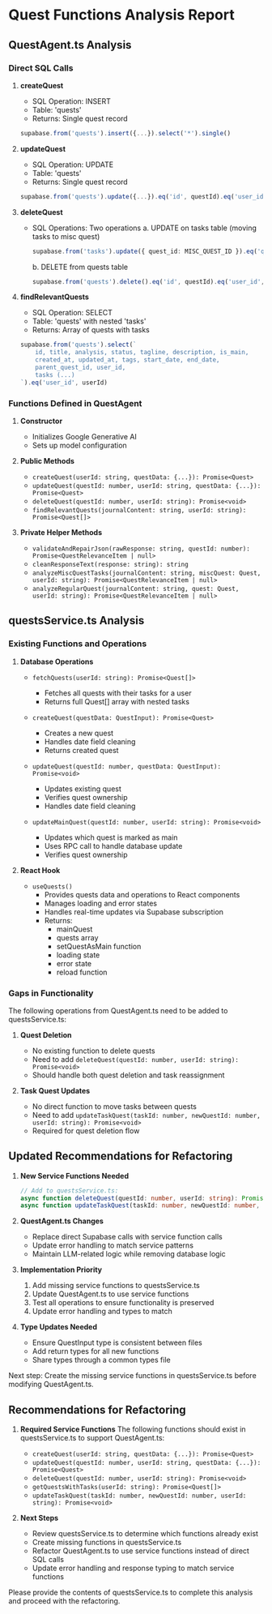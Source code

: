 # Quest Functions Analysis Report

## QuestAgent.ts Analysis

### Direct SQL Calls

1. **createQuest**
   - SQL Operation: INSERT
   - Table: 'quests'
   - Returns: Single quest record
   ```typescript
   supabase.from('quests').insert({...}).select('*').single()
   ```

2. **updateQuest**
   - SQL Operation: UPDATE
   - Table: 'quests'
   - Returns: Single quest record
   ```typescript
   supabase.from('quests').update({...}).eq('id', questId).eq('user_id', userId).select('*').single()
   ```

3. **deleteQuest**
   - SQL Operations: Two operations
     a. UPDATE on tasks table (moving tasks to misc quest)
     ```typescript
     supabase.from('tasks').update({ quest_id: MISC_QUEST_ID }).eq('quest_id', questId).eq('user_id', userId)
     ```
     b. DELETE from quests table
     ```typescript
     supabase.from('quests').delete().eq('id', questId).eq('user_id', userId)
     ```

4. **findRelevantQuests**
   - SQL Operation: SELECT
   - Table: 'quests' with nested 'tasks'
   - Returns: Array of quests with tasks
   ```typescript
   supabase.from('quests').select(`
       id, title, analysis, status, tagline, description, is_main,
       created_at, updated_at, tags, start_date, end_date,
       parent_quest_id, user_id,
       tasks (...)
   `).eq('user_id', userId)
   ```

### Functions Defined in QuestAgent

1. **Constructor**
   - Initializes Google Generative AI
   - Sets up model configuration

2. **Public Methods**
   - `createQuest(userId: string, questData: {...}): Promise<Quest>`
   - `updateQuest(questId: number, userId: string, questData: {...}): Promise<Quest>`
   - `deleteQuest(questId: number, userId: string): Promise<void>`
   - `findRelevantQuests(journalContent: string, userId: string): Promise<Quest[]>`

3. **Private Helper Methods**
   - `validateAndRepairJson(rawResponse: string, questId: number): Promise<QuestRelevanceItem | null>`
   - `cleanResponseText(response: string): string`
   - `analyzeMiscQuestTasks(journalContent: string, miscQuest: Quest, userId: string): Promise<QuestRelevanceItem | null>`
   - `analyzeRegularQuest(journalContent: string, quest: Quest, userId: string): Promise<QuestRelevanceItem | null>`

## questsService.ts Analysis

### Existing Functions and Operations

1. **Database Operations**
   - `fetchQuests(userId: string): Promise<Quest[]>`
     - Fetches all quests with their tasks for a user
     - Returns full Quest[] array with nested tasks
   
   - `createQuest(questData: QuestInput): Promise<Quest>`
     - Creates a new quest
     - Handles date field cleaning
     - Returns created quest

   - `updateQuest(questId: number, questData: QuestInput): Promise<void>`
     - Updates existing quest
     - Verifies quest ownership
     - Handles date field cleaning
     
   - `updateMainQuest(questId: number, userId: string): Promise<void>`
     - Updates which quest is marked as main
     - Uses RPC call to handle database update
     - Verifies quest ownership

2. **React Hook**
   - `useQuests()`
     - Provides quests data and operations to React components
     - Manages loading and error states
     - Handles real-time updates via Supabase subscription
     - Returns:
       - mainQuest
       - quests array
       - setQuestAsMain function
       - loading state
       - error state
       - reload function

### Gaps in Functionality

The following operations from QuestAgent.ts need to be added to questsService.ts:

1. **Quest Deletion**
   - No existing function to delete quests
   - Need to add `deleteQuest(questId: number, userId: string): Promise<void>`
   - Should handle both quest deletion and task reassignment

2. **Task Quest Updates**
   - No direct function to move tasks between quests
   - Need to add `updateTaskQuest(taskId: number, newQuestId: number, userId: string): Promise<void>`
   - Required for quest deletion flow

## Updated Recommendations for Refactoring

1. **New Service Functions Needed**
   ```typescript
   // Add to questsService.ts:
   async function deleteQuest(questId: number, userId: string): Promise<void>;
   async function updateTaskQuest(taskId: number, newQuestId: number, userId: string): Promise<void>;
   ```

2. **QuestAgent.ts Changes**
   - Replace direct Supabase calls with service function calls
   - Update error handling to match service patterns
   - Maintain LLM-related logic while removing database logic

3. **Implementation Priority**
   1. Add missing service functions to questsService.ts
   2. Update QuestAgent.ts to use service functions
   3. Test all operations to ensure functionality is preserved
   4. Update error handling and types to match

4. **Type Updates Needed**
   - Ensure QuestInput type is consistent between files
   - Add return types for all new functions
   - Share types through a common types file

Next step: Create the missing service functions in questsService.ts before modifying QuestAgent.ts.

## Recommendations for Refactoring

1. **Required Service Functions**
   The following functions should exist in questsService.ts to support QuestAgent.ts:
   - `createQuest(userId: string, questData: {...}): Promise<Quest>`
   - `updateQuest(questId: number, userId: string, questData: {...}): Promise<Quest>`
   - `deleteQuest(questId: number, userId: string): Promise<void>`
   - `getQuestsWithTasks(userId: string): Promise<Quest[]>`
   - `updateTaskQuest(taskId: number, newQuestId: number, userId: string): Promise<void>`

2. **Next Steps**
   - Review questsService.ts to determine which functions already exist
   - Create missing functions in questsService.ts
   - Refactor QuestAgent.ts to use service functions instead of direct SQL calls
   - Update error handling and response typing to match service functions

Please provide the contents of questsService.ts to complete this analysis and proceed with the refactoring.
